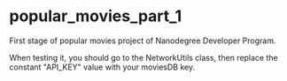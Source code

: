 # popular_movies_part_1
First stage of popular movies project of Nanodegree Developer Program.

When testing it, you should go to the NetworkUtils class, then replace the constant "API_KEY" value with your moviesDB key.

